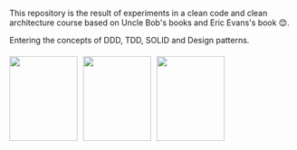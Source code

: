 <p>This repository is the result of experiments in a clean code and clean architecture course based on Uncle Bob's books and Eric Evans's book &#128522.</p>
<p>Entering the concepts of DDD, TDD, SOLID and Design patterns.</p>

<div style="display: flex; align-items: center; margin-top: 20px;">
  <img src="https://m.media-amazon.com/images/I/41xShlnTZTL.jpg" style="width: 120px; height: 150px;">
  <img src="https://m.media-amazon.com/images/I/41-sN-mzwKL.jpg" style="width: 120px; height: 150px; margin: 0 10px 0 10px;">
  <img src="https://m.media-amazon.com/images/I/51OWGtzQLLL.jpg" style="width: 120px; height: 150px;">
<div>


